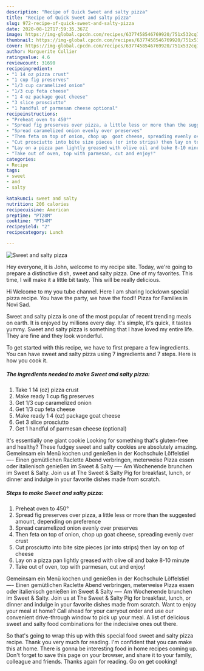 ```yaml
---
description: "Recipe of Quick Sweet and salty pizza"
title: "Recipe of Quick Sweet and salty pizza"
slug: 972-recipe-of-quick-sweet-and-salty-pizza
date: 2020-08-12T17:59:35.367Z
image: https://img-global.cpcdn.com/recipes/6377458546769920/751x532cq70/sweet-and-salty-pizza-recipe-main-photo.jpg
thumbnail: https://img-global.cpcdn.com/recipes/6377458546769920/751x532cq70/sweet-and-salty-pizza-recipe-main-photo.jpg
cover: https://img-global.cpcdn.com/recipes/6377458546769920/751x532cq70/sweet-and-salty-pizza-recipe-main-photo.jpg
author: Marguerite Collier
ratingvalue: 4.6
reviewcount: 31690
recipeingredient:
- "1 14 oz pizza crust"
- "1 cup fig preserves"
- "1/3 cup caramelized onion"
- "1/3 cup feta cheese"
- "1 4 oz package goat cheese"
- "3 slice prosciutto"
- "1 handful of parmesan cheese optional"
recipeinstructions:
- "Preheat oven to 450°"
- "Spread fig preserves over pizza, a little less or more than the suggested amount, depending on preference"
- "Spread caramelized onion evenly over preserves"
- "Then feta on top of onion, chop up  goat cheese, spreading evenly over crust"
- "Cut prosciutto into bite size pieces (or into strips) then lay on top of cheese"
- "Lay on a pizza pan lightly greased with olive oil and bake 8-10 minute"
- "Take out of oven, top with parmesan, cut and enjoy!"
categories:
- Recipe
tags:
- sweet
- and
- salty

katakunci: sweet and salty 
nutrition: 206 calories
recipecuisine: American
preptime: "PT28M"
cooktime: "PT54M"
recipeyield: "2"
recipecategory: Lunch

---
```



![Sweet and salty pizza](https://img-global.cpcdn.com/recipes/6377458546769920/751x532cq70/sweet-and-salty-pizza-recipe-main-photo.jpg)

Hey everyone, it is John, welcome to my recipe site. Today, we're going to prepare a distinctive dish, sweet and salty pizza. One of my favorites. This time, I will make it a little bit tasty. This will be really delicious.

Hi Welcome to my you tube channel. Here I am sharing lockdown special pizza recipe. You have the party, we have the food!! Pizza for Families in Novi Sad.

Sweet and salty pizza is one of the most popular of recent trending meals on earth. It is enjoyed by millions every day. It's simple, it's quick, it tastes yummy. Sweet and salty pizza is something that I have loved my entire life. They are fine and they look wonderful.


To get started with this recipe, we have to first prepare a few ingredients. You can have sweet and salty pizza using 7 ingredients and 7 steps. Here is how you cook it.

<!--inarticleads1-->

##### The ingredients needed to make Sweet and salty pizza:

1. Take 1 14 (oz) pizza crust
1. Make ready 1 cup fig preserves
1. Get 1/3 cup caramelized onion
1. Get 1/3 cup feta cheese
1. Make ready 1 4 (oz) package goat cheese
1. Get 3 slice prosciutto
1. Get 1 handful of parmesan cheese (optional)


It&#39;s essentially one giant cookie Looking for something that&#39;s gluten-free and healthy? These fudgey sweet and salty cookies are absolutely amazing. Gemeinsam ein Menü kochen und genießen in der Kochschule Löffelstiel —- Einen gemütlichen Raclette Abend verbringen, meterweise Pizza essen oder italienisch genießen im Sweet &amp; Salty —- Am Wochenende brunchen im Sweet &amp; Salty. Join us at The Sweet &amp; Salty Pig for breakfast, lunch, or dinner and indulge in your favorite dishes made from scratch. 

<!--inarticleads2-->

##### Steps to make Sweet and salty pizza:

1. Preheat oven to 450°
1. Spread fig preserves over pizza, a little less or more than the suggested amount, depending on preference
1. Spread caramelized onion evenly over preserves
1. Then feta on top of onion, chop up  goat cheese, spreading evenly over crust
1. Cut prosciutto into bite size pieces (or into strips) then lay on top of cheese
1. Lay on a pizza pan lightly greased with olive oil and bake 8-10 minute
1. Take out of oven, top with parmesan, cut and enjoy!


Gemeinsam ein Menü kochen und genießen in der Kochschule Löffelstiel —- Einen gemütlichen Raclette Abend verbringen, meterweise Pizza essen oder italienisch genießen im Sweet &amp; Salty —- Am Wochenende brunchen im Sweet &amp; Salty. Join us at The Sweet &amp; Salty Pig for breakfast, lunch, or dinner and indulge in your favorite dishes made from scratch. Want to enjoy your meal at home? Call ahead for your carryout order and use our convenient drive-through window to pick up your meal. A list of delicious sweet and salty food combinations for the indecisive ones out there. 

So that's going to wrap this up with this special food sweet and salty pizza recipe. Thank you very much for reading. I'm confident that you can make this at home. There is gonna be interesting food in home recipes coming up. Don't forget to save this page on your browser, and share it to your family, colleague and friends. Thanks again for reading. Go on get cooking!
